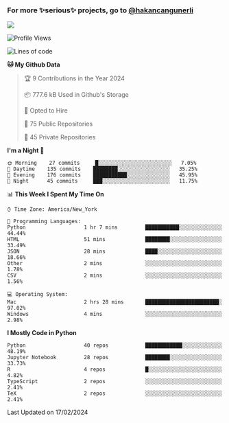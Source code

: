 ### For more ✨serious✨ projects, go to [@hakancangunerli](https://github.com/hakancangunerli)

![](https://github-readme-stats.vercel.app/api/top-langs/?username=hakancangunerli&layout=compact&hide=jupyter%20notebook,tex,html,shell,CSS,Ruby,Makefile,EmberScript,MATLAB,C&langs_count=6&exclude_repo=2015-csharp,gt_code,gsu_code,uga_code,uga_robotics)

<!--START_SECTION:waka-->
![Profile Views](http://img.shields.io/badge/Profile%20Views-0-blue)

![Lines of code](https://img.shields.io/badge/From%20Hello%20World%20I%27ve%20Written-479683%20lines%20of%20code-blue)

**🐱 My Github Data** 

> 🏆 9 Contributions in the Year 2024
 > 
> 📦 777.6 kB Used in Github's Storage 
 > 
> 💼 Opted to Hire
 > 
> 📜 75 Public Repositories 
 > 
> 🔑 45 Private Repositories  
 > 
**I'm a Night 🦉** 

```text
🌞 Morning    27 commits     █░░░░░░░░░░░░░░░░░░░░░░░░   7.05% 
🌆 Daytime    135 commits    ████████░░░░░░░░░░░░░░░░░   35.25% 
🌃 Evening    176 commits    ███████████░░░░░░░░░░░░░░   45.95% 
🌙 Night      45 commits     ███░░░░░░░░░░░░░░░░░░░░░░   11.75%

```


📊 **This Week I Spent My Time On** 

```text
⌚︎ Time Zone: America/New_York

💬 Programming Languages: 
Python                   1 hr 7 mins         ███████████░░░░░░░░░░░░░░   44.44% 
HTML                     51 mins             ████████░░░░░░░░░░░░░░░░░   33.49% 
JSON                     28 mins             ████░░░░░░░░░░░░░░░░░░░░░   18.66% 
Other                    2 mins              ░░░░░░░░░░░░░░░░░░░░░░░░░   1.78% 
CSV                      2 mins              ░░░░░░░░░░░░░░░░░░░░░░░░░   1.56%

💻 Operating System: 
Mac                      2 hrs 28 mins       ████████████████████████░   97.02% 
Windows                  4 mins              ░░░░░░░░░░░░░░░░░░░░░░░░░   2.98%

```

**I Mostly Code in Python** 

```text
Python                   40 repos            ████████████░░░░░░░░░░░░░   48.19% 
Jupyter Notebook         28 repos            ████████░░░░░░░░░░░░░░░░░   33.73% 
R                        4 repos             █░░░░░░░░░░░░░░░░░░░░░░░░   4.82% 
TypeScript               2 repos             ░░░░░░░░░░░░░░░░░░░░░░░░░   2.41% 
TeX                      2 repos             ░░░░░░░░░░░░░░░░░░░░░░░░░   2.41%

```



 Last Updated on 17/02/2024
<!--END_SECTION:waka-->



